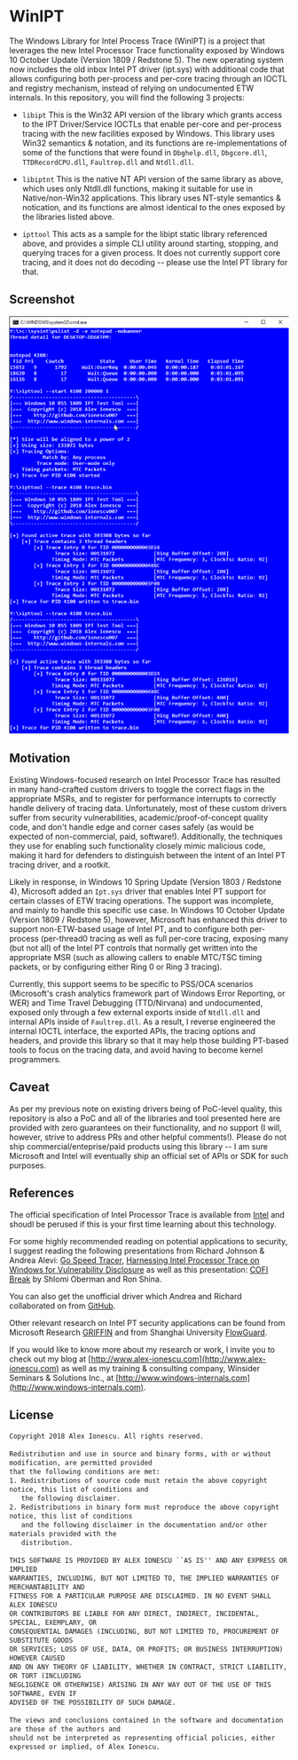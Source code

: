 # WinIPT
The Windows Library for Intel Process Trace (WinIPT) is a project that leverages the new Intel Processor Trace functionality exposed by Windows 10 October Update (Version 1809 / Redstone 5). The new operating system now includes the old inbox Intel PT driver (ipt.sys) with additional code that allows configuring both per-process and per-core tracing through an IOCTL and registry mechanism, instead of relying on undocumented ETW internals. In this repository, you will find the following 3 projects:

* `libipt`
This is the Win32 API version of the library which grants access to the IPT Driver/Service IOCTLs that enable per-core and per-process tracing with the new facilities exposed by Windows. This library uses Win32 semantics & notation, and its functions are re-implementations of some of the functions that were found in `Dbghelp.dll`, `Dbgcore.dll`, `TTDRecordCPU.dll`, `Faultrep.dll` and `Ntdll.dll`.

* `libiptnt`
This is the native NT API version of the same library as above, which uses only Ntdll.dll functions, making it suitable for use in Native/non-Win32 applications. This library uses NT-style semantics & notication, and its functions are almost identical to the ones exposed by the libraries listed above.

* `ipttool`
This acts as a sample for the libipt static library referenced above, and provides a simple CLI utility around starting, stopping, and querying traces for a given process. It does not currently support core tracing, and it does not do decoding -- please use the Intel PT library for that.

## Screenshot

![Screenshot](ipt-trace.png)

## Motivation

Existing Windows-focused research on Intel Processor Trace has resulted in many hand-crafted custom drivers to toggle the correct flags in the appropriate MSRs, and to register for performance interrupts to correctly handle delivery of tracing data. Unfortunately, most of these custom drivers suffer from security vulnerabilities, academic/proof-of-concept quality code, and don't handle edge and corner cases safely (as would be expected of non-commercial, paid, software!). Additionally, the techniques they use for enabling such functionality closely mimic malicious code, making it hard for defenders to distinguish between the intent of an Intel PT tracing driver, and a rootkit.

Likely in response, in Windows 10 Spring Update (Version 1803 / Redstone 4), Microsoft added an `Ipt.sys` driver that enables Intel PT support for certain classes of ETW tracing operations. The support was incomplete, and mainly to handle this specific use case. In Windows 10 October Update (Version 1809 / Redstone 5), however, Microsoft has enhanced this driver to support non-ETW-based usage of Intel PT, and to configure both per-process (per-thread0 tracing as well as full per-core tracing, exposing many (but not all) of the Intel PT controls that normally get written into the appropriate MSR (such as allowing callers to enable MTC/TSC timing packets, or by configuring either Ring 0 or Ring 3 tracing).

Currently, this support seems to be specific to PSS/OCA scenarios (Microsoft's crash analytics framework part of Windows Error Reporting, or WER) and Time Travel Debugging (TTD/Nirvana) and undocumented, exposed only through a few external exports inside of `Ntdll.dll` and internal APIs inside of `Faultrep.dll`. As a result, I reverse engineered the internal IOCTL interface, the exported APIs, the tracing options and headers, and provide this library so that it may help those building PT-based tools to focus on the tracing data, and avoid having to become kernel programmers.

## Caveat

As per my previous note on existing drivers being of PoC-level quality, this repository is also a PoC and all of the libraries and tool presented here are provided with zero guarantees on their functionality, and no support (I will, however, strive to address PRs and other helpful comments!). Please do not ship commercial/enteprise/paid products using this library -- I am sure Microsoft and Intel will eventually ship an official set of APIs or SDK for such purposes.

## References

The official specification of Intel Processor Trace is available from [Intel](https://software.intel.com/en-us/blogs/2013/09/18/processor-tracing) and shoudl be perused if this is your first time learning about this technology.

For some highly recommended reading on potential applications to security, I suggest reading the following presentations from Richard Johnson & Andrea Alevi: [Go Speed Tracer](https://talos-intelligence-site.s3.amazonaws.com/production/document_files/files/000/000/048/original/Go_Speed_Tracer.pdf?X-Amz-Algorithm=AWS4-HMAC-SHA256&X-Amz-Credential=AKIAIXACIED2SPMSC7GA%2F20180711%2Fus-east-1%2Fs3%2Faws4_request&X-Amz-Date=20180711T075012Z&X-Amz-Expires=3600&X-Amz-SignedHeaders=host&X-Amz-Signature=7b8003bc3582e408522594913240c92a0608201f716f607111973d8c17eeafa2), [Harnessing Intel Processor Trace on Windows for Vulnerability Disclosure](https://conference.hitb.org/hitbsecconf2017ams/materials/D1T1%20-%20Richard%20Johnson%20-%20Harnessing%20Intel%20Processor%20Trace%20on%20Windows%20for%20Vulnerability%20Discovery.pdf) as well as this presentation: [COFI Break](https://gsec.hitb.org/materials/sg2016/D2%20-%20Shlomi%20Oberman%20and%20Ron%20Shina%20-%20Breaking%20Exploits%20with%20Practical%20Control%20Flow%20Integrity.pdf) by Shlomi Oberman and Ron Shina. 

You can also get the unofficial driver which Andrea and Richard collaborated on from [GitHub](https://github.com/intelpt/WindowsIntelPT).

Other relevant research on Intel PT security applications can be found from Microsoft Research [GRIFFIN](https://www.microsoft.com/en-us/research/wp-content/uploads/2017/01/griffin-asplos17.pdf) and from Shanghai University [FlowGuard](https://ipads.se.sjtu.edu.cn/lib/exe/fetch.php?media=publications:flowguard.pdf).

If you would like to know more about my research or work, I invite you to check out my blog at [http://www.alex-ionescu.com](http://www.alex-ionescu.com) as well as my training & consulting company, Winsider Seminars & Solutions Inc., at [http://www.windows-internals.com](http://www.windows-internals.com).

## License

```
Copyright 2018 Alex Ionescu. All rights reserved. 

Redistribution and use in source and binary forms, with or without modification, are permitted provided
that the following conditions are met: 
1. Redistributions of source code must retain the above copyright notice, this list of conditions and
   the following disclaimer. 
2. Redistributions in binary form must reproduce the above copyright notice, this list of conditions
   and the following disclaimer in the documentation and/or other materials provided with the 
   distribution. 

THIS SOFTWARE IS PROVIDED BY ALEX IONESCU ``AS IS'' AND ANY EXPRESS OR IMPLIED
WARRANTIES, INCLUDING, BUT NOT LIMITED TO, THE IMPLIED WARRANTIES OF MERCHANTABILITY AND
FITNESS FOR A PARTICULAR PURPOSE ARE DISCLAIMED. IN NO EVENT SHALL ALEX IONESCU
OR CONTRIBUTORS BE LIABLE FOR ANY DIRECT, INDIRECT, INCIDENTAL, SPECIAL, EXEMPLARY, OR
CONSEQUENTIAL DAMAGES (INCLUDING, BUT NOT LIMITED TO, PROCUREMENT OF SUBSTITUTE GOODS
OR SERVICES; LOSS OF USE, DATA, OR PROFITS; OR BUSINESS INTERRUPTION) HOWEVER CAUSED
AND ON ANY THEORY OF LIABILITY, WHETHER IN CONTRACT, STRICT LIABILITY, OR TORT (INCLUDING
NEGLIGENCE OR OTHERWISE) ARISING IN ANY WAY OUT OF THE USE OF THIS SOFTWARE, EVEN IF
ADVISED OF THE POSSIBILITY OF SUCH DAMAGE.

The views and conclusions contained in the software and documentation are those of the authors and
should not be interpreted as representing official policies, either expressed or implied, of Alex Ionescu.
```
